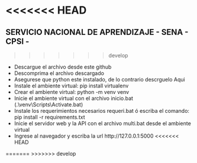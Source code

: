 <<<<<<< HEAD
=======
## SERVICIO NACIONAL DE APRENDIZAJE - SENA - CPSI -
>>>>>>> develop
<ul>
<li>Descargue el archivo desde este github</li>
<li>Descomprima el archivo descargado</li>
<li>Asegurese que python este instalado, de lo contrario descrguelo Aqui</li>
<li>Instale el ambiente virtual: pip install virtualenv</li>
<li>Crear el ambiente virtual: python -m venv venv</li>
<li>Inicie el ambiente virtual con el archivo inicio.bat (.\venv\Scripts\Activate.bat)</li>
<li>Instale los requerimientos necesarios requeri.bat ó escriba el comando: pip install -r requirements.txt</li>
<li>Inicie el servidor web y la API con el archivo multi.bat desde el ambiente virtual</li>
<li>Ingrese al navegador y escriba la url http://127.0.0.1:5000
<<<<<<< HEAD
</ul>
=======
</ul>
>>>>>>> develop
